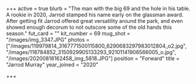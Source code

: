 +++
active = true
blurb = "The man with the big 69 and the hole in his table. A rookie in 2020, Jarrod stamped his name early on the glassman award. After getting fit Jarrod offered great versatility around the park, and even showed enough decorum to not outscore some of the old hands this season."
fut_card = ""
kit_number = 69
mug_shot = "/images/img_3347.JPG"
photos = ["/images/119979814_3167771500115800_6290683297983012804_o2.jpg", "/images/118784852_3150929905133293_92101141906566005_o.jpg", "/images/20200816162458_img_5818.JPG"]
position = "Forward"
title = "Jarrod Murray"
year_joined = "2020"

+++
